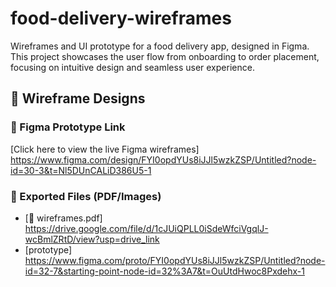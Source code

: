 # food-delivery-wireframes
Wireframes and UI prototype for a food delivery app, designed in Figma. This project showcases the user flow from onboarding to order placement, focusing on intuitive design and seamless user experience.

## 🧩 Wireframe Designs

### 🔗 Figma Prototype Link  
[Click here to view the live Figma wireframes] https://www.figma.com/design/FYI0opdYUs8iJJl5wzkZSP/Untitled?node-id=30-3&t=Nl5DUnCALiD386U5-1

### 📁 Exported Files (PDF/Images)  
- [📄 wireframes.pdf] https://drive.google.com/file/d/1cJUiQPLL0iSdeWfciVgqlJ-wcBmlZRtD/view?usp=drive_link
- [prototype] https://www.figma.com/proto/FYI0opdYUs8iJJl5wzkZSP/Untitled?node-id=32-7&starting-point-node-id=32%3A7&t=OuUtdHwoc8Pxdehx-1
